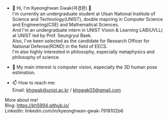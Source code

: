 - 👋 Hi, I'm Kyeonghwan Gwak(곽경환) 🤗       
I'm currently an undergraduate student at Ulsan National Institute of Science and Technology(UNIST), double majoring in Computer Science and Engineering(CSE) and Mathematical Sciences.       
And I'm an undergraduate intern in UNIST Vision & Learning LAB(UVLL) at UNIST led by Prof. Seungryul Baek.       
Also, I've been selected as the candidate for Research Officer for National Defense(ROND) in the field of EECS.       
I'm also highly interested in philosophy, especially metaphysics and philosophy of science.       

- 👀 My main interest is computer vision, especially the 3D human pose estimation.

- 📫 How to reach me:       
Email: khgwak@unist.ac.kr / khgwak03@gmail.com

More about me!       
Blog: https://kh5994.github.io/       
LinkedIn: linkedin.com/in/kyeonghwan-gwak-7918102b6



<!---
khgwak/khgwak is a ✨ special ✨ repository because its `README.md` (this file) appears on your GitHub profile.
You can click the Preview link to take a look at your changes.
--->
